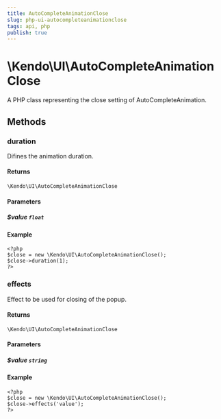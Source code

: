 ```yaml
---
title: AutoCompleteAnimationClose
slug: php-ui-autocompleteanimationclose
tags: api, php
publish: true
---
```


# \Kendo\UI\AutoCompleteAnimationClose

A PHP class representing the close setting of AutoCompleteAnimation.


## Methods

### duration
Difines the animation duration.

#### Returns
`\Kendo\UI\AutoCompleteAnimationClose`

#### Parameters

##### $value `float`



#### Example 
    <?php
    $close = new \Kendo\UI\AutoCompleteAnimationClose();
    $close->duration(1);
    ?>

### effects
Effect to be used for closing of the popup.

#### Returns
`\Kendo\UI\AutoCompleteAnimationClose`

#### Parameters

##### $value `string`



#### Example 
    <?php
    $close = new \Kendo\UI\AutoCompleteAnimationClose();
    $close->effects('value');
    ?>


